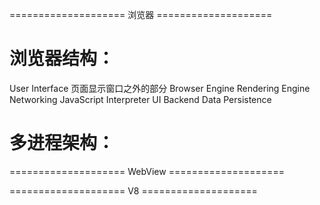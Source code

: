 ==================== 浏览器 ====================
# 浏览器结构：
User Interface 页面显示窗口之外的部分
Browser Engine 
Rendering Engine
Networking
JavaScript Interpreter
UI Backend
Data Persistence


# 多进程架构：


==================== WebView ====================



==================== V8 ====================
